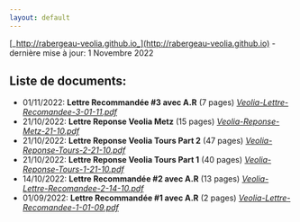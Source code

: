 ```yaml
---
layout: default
---
```


  [_http://rabergeau-veolia.github.io_](http://rabergeau-veolia.github.io) - dernière mise à jour: 1 Novembre 2022


## Liste de documents:

- 01/11/2022: **Lettre Recommandée #3 avec A.R** (7 pages) [_Veolia-Lettre-Recomandee-3-01-11.pdf_](./Veolia-Lettre-Recomandee-3-01-11.pdf) 
- 21/10/2022: **Lettre Reponse Veolia Metz** (15 pages) [_Veolia-Reponse-Metz-21-10.pdf_](./Veolia-Reponse-Metz-21-10.pdf) 
- 21/10/2022: **Lettre Reponse Veolia Tours Part 2** (47 pages) [_Veolia-Reponse-Tours-2-21-10.pdf_](./Veolia-Reponse-Tours-2-21-10.pdf) 
- 21/10/2022: **Lettre Reponse Veolia Tours Part 1** (40 pages) [_Veolia-Reponse-Tours-1-21-10.pdf_](./Veolia-Reponse-Tours-1-21-10.pdf) 
- 14/10/2022: **Lettre Recommandée #2 avec A.R** (13 pages) [_Veolia-Lettre-Recomandee-2-14-10.pdf_](./Veolia-Lettre-Recomandee-2-14-10.pdf) 
- 01/09/2022: **Lettre Recommandée #1 avec A.R** (2 pages) [_Veolia-Lettre-Recomandee-1-01-09.pdf_](./Veolia-Lettre-Recomandee-1-01-09.pdf)
